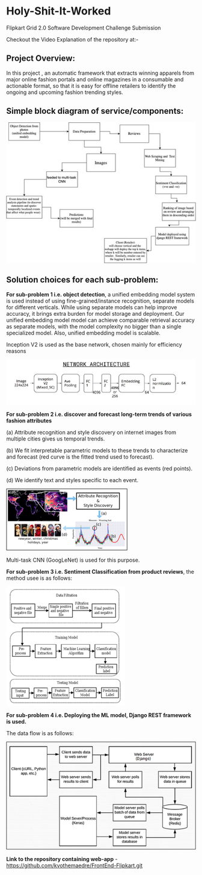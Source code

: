# Holy-Shit-It-Worked

Flipkart Grid 2.0 Software Development Challenge Submission

Checkout the Video Explanation of the repository at:- 

## Project Overview:

In this project , an automatic framework that extracts winning apparels from major online fashion portals and online magazines in a consumable and actionable format, so that it is easy for offline retailers to identify the ongoing and upcoming fashion trending styles.

## Simple block diagram of service/components:

![](Images/blockdiag.JPG)


## Solution choices for each sub-problem:

**For sub-problem 1 i.e. object detection**, a unified embedding model system is used instead of using fine-grained/instance recognition, separate models for different verticals. While using separate models can help improve accuracy, it brings extra burden for model storage and deployment. Our unified embedding model model can achieve comparable retrieval accuracy as separate models, with the model complexity no bigger than a single specialized model. Also, unified embedding model is scalable. 

Inception V2 is used as the base network, chosen mainly for efficiency reasons

![](Images/netarch.JPG)

**For sub-problem 2 i.e. discover and forecast long-term trends of various fashion attributes**
 
(a) Attribute recognition and style discovery on internet images from multiple cities gives us temporal trends. 
 
(b) We fit interpretable parametric models to these trends to characterize and forecast   (red curve is the fitted trend used to forecast). 
 
(c) Deviations from parametric models are identified as events (red points). 
 
(d) We identify text and styles specific to each event.

![](Images/fashionatt.PNG)

Multi-task CNN (GoogLeNet) is used for this purpose.

**For sub-problem 3 i.e. Sentiment Classification from product reviews**, 
the method usee is as follows:

![](Images/sentiment.PNG)

**For sub-problem 4 i.e. Deploying the ML model, Django REST framework is used.**

The data flow is as follows:

![](Images/dataflow.PNG)

**Link to the repository containing web-app** - https://github.com/kvothemaedre/FrontEnd-Flipkart.git 